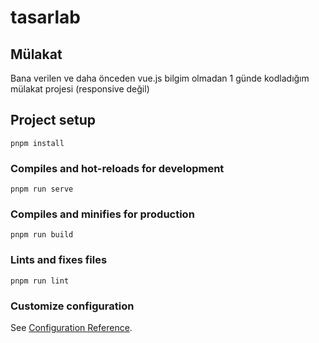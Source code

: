 # tasarlab

## Mülakat

Bana verilen ve daha önceden vue.js bilgim olmadan 1 günde kodladığım mülakat projesi (responsive değil)

## Project setup
```
pnpm install
```

### Compiles and hot-reloads for development
```
pnpm run serve
```

### Compiles and minifies for production
```
pnpm run build
```

### Lints and fixes files
```
pnpm run lint
```

### Customize configuration
See [Configuration Reference](https://cli.vuejs.org/config/).
